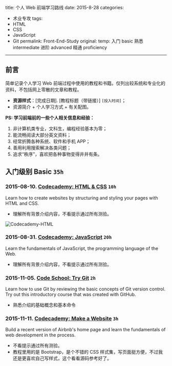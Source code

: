 title: 个人 Web 前端学习路线
date: 2015-8-28
categories:
- 术业专攻
tags:
- HTML
- CSS
- JavaScript
- Git
permalink: Front-End-Study
original: 
temp: 入门 basic 熟悉 intermediate 进阶 advanced 精通 proficiency

---

<h2 id="intro">前言</h2>简单记录个人学习 Web 前端过程中使用的教程和书籍。仅列出较系统和专业化的资料，不包括网上零散的文章和教程。

 - **资源样式**：[完成日期]. [教程标题（带链接）] `[投入时间]`；
 - 资源简介 + 个人学习方式 + 有关配图。

**PS: 学习前端前的一些个人相关信息和经验：**

 1. 非计算机类专业，文科生，编程经验基本为零；
 1. 能流畅阅读大部分英文资料；
 1. 经常折腾各种系统、软件和手机 APP；
 1. 善用利用搜索解决各类问题；
 1. 追求“秩序”，喜欢把各种事物变得井井有条。

<!-- more -->

## 入门级别 Basic `35h`
### 2015-08-10. [Codecademy: HTML & CSS][1.1] `10h` 
Learn how to create websites by structuring and styling your pages with HTML and CSS.

 - 理解所有背景介绍内容，不看提示通过所有测验。

![Codecademy-HTML][1.2]

[1.1]: https://www.codecademy.com/en/tracks/web
[1.2]: /resources/Codecademy-HTML.jpg

### 2015-08-31. [Codecademy: JavaScript][1.3] `20h` 
Learn the fundamentals of JavaScript, the programming language of the Web.

 - 理解所有背景介绍内容，不看提示通过所有测验。

[1.3]: https://www.codecademy.com/en/tracks/javascript

### 2015-11-05. [Code School: Try Git][1.4] `2h`
Learn how to use Git by reviewing the basic concepts of Git version control. Try out this introductory course that was created with GitHub.

 - 熟悉介绍的基础概念和基本命令

 [1.4]: https://www.codeschool.com/courses/try-git

 ### 2015-11-11. [Codecademy: Make a Website][1.5] `3h`
 Build a recent version of Airbnb's home page and learn the fundamentals of web development in the process.

 - 不看提示通过所有测验。
 - 教程里用的是 Bootstrap，是个不错的 CSS 样式集，写页面挺方便，不过我还是更喜欢自己写样式，这个看看源码参考好了。

[1.5]: https://www.codecademy.com/en/skills/make-a-website
